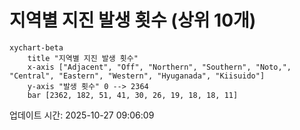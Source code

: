 # 지역별 지진 발생 횟수 (상위 10개)

```mermaid
xychart-beta
    title "지역별 지진 발생 횟수"
    x-axis ["Adjacent", "Off", "Northern", "Southern", "Noto,", "Central", "Eastern", "Western", "Hyuganada", "Kiisuido"]
    y-axis "발생 횟수" 0 --> 2364
    bar [2362, 182, 51, 41, 30, 26, 19, 18, 18, 11]
```

업데이트 시간: 2025-10-27 09:06:09
